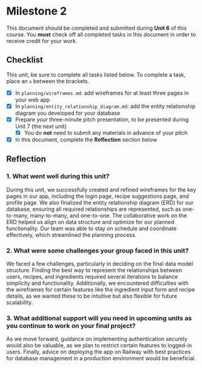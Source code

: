 # Milestone 2

This document should be completed and submitted during **Unit 6** of this course. You **must** check off all completed tasks in this document in order to receive credit for your work.

## Checklist

This unit, be sure to complete all tasks listed below. To complete a task, place an `x` between the brackets.

- [x] In `planning/wireframes.md`: add wireframes for at least three pages in your web app
- [x] In `planning/entity_relationship_diagram.md`: add the entity relationship diagram you developed for your database
- [x] Prepare your three-minute pitch presentation, to be presented during Unit 7 (the next unit)
  - [x] You do **not** need to submit any materials in advance of your pitch
- [x] In this document, complete the **Reflection** section below

## Reflection

### 1. What went well during this unit?

During this unit, we successfully created and refined wireframes for the key pages in our app, including the login page, recipe suggestions page, and profile page. We also finalized the entity relationship diagram (ERD) for our database, ensuring all required relationships are represented, such as one-to-many, many-to-many, and one-to-one. The collaborative work on the ERD helped us align on data structure and optimize for our planned functionality. Our team was able to stay on schedule and coordinate effectively, which streamlined the planning process.

### 2. What were some challenges your group faced in this unit?

We faced a few challenges, particularly in deciding on the final data model structure. Finding the best way to represent the relationships between users, recipes, and ingredients required several iterations to balance simplicity and functionality. Additionally, we encountered difficulties with the wireframes for certain features like the ingredient input form and recipe details, as we wanted these to be intuitive but also flexible for future scalability.

### 3. What additional support will you need in upcoming units as you continue to work on your final project?

As we move forward, guidance on implementing authentication securely would also be valuable, as we plan to restrict certain features to logged-in users. Finally, advice on deploying the app on Railway with best practices for database management in a production environment would be beneficial.
